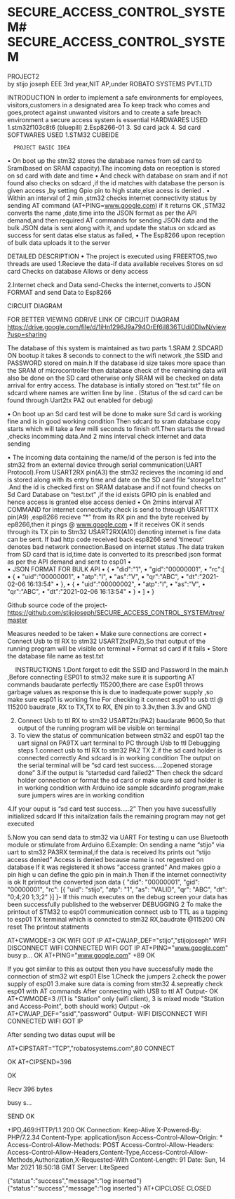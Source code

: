 # SECURE_ACCESS_CONTROL_SYSTEM# SECURE_ACCESS_CONTROL_SYSTEM
PROJECT2                                                
                                                                                                                                         by   stijo joseph 
                                                                 EEE 3rd year,NIT AP,under ROBATO SYSTEMS PVT.LTD



INTRODUCTION
In order to implement a safe environments for employees, visitors,customers  in a designated area
To keep track who comes and goes,protect against unwanted visitors and to create a safe breach environment a secure access system is essential
HARDWARES USED
1.stm32f103c8t6 (bluepill)
2.Esp8266-01
3. Sd card jack
4. Sd card
SOFTWARES USED
1.STM32 CUBEIDE               

      PROJECT BASIC IDEA
•	On boot up the stm32 stores the database names from sd card to Sram(based on SRAM capacity).The incoming data on reception is stored on sd card with date and time
•	And check with database on sram and if not found also checks on sdcard  ,if the id matches with database the person is given access ,by setting Gpio pin to high state,else acess is denied .
•	Within an interval of 2 min ,stm32 checks internet connectivity status by sending AT command
(AT+PING=www.google.com)
if it returns OK ,STM32 converts the name ,date,time into the JSON format as per the API demand,and then required AT commands for sending JSON data and the bulk JSON data is sent along with it, and update the status on sdcard as success for sent datas else status as failed,
•	The Esp8266 upon reception of bulk data uploads it to the server 







DETAILED DESCRIPTION
•	The project is executed using FREERTOS,two threads are used
1.Recieve the data-if data available receives
                                   Stores on sd card
                                  Checks on database
                                 Allows or deny access  

2.Internet check and Data send-Checks the internet,converts to JSON FORMAT and send Data to Esp8266
                                                   



                                                




CIRCUIT DIAGRAM 




FOR BETTER VIEWING GDRIVE LINK OF CIRCUIT DIAGRAM
https://drive.google.com/file/d/1iHn1296J9a794OrEf6iI836TUdi0DIwN/view?usp=sharing


The database of this system is maintained as two parts
1.SRAM
2.SDCARD
ON bootup  it takes 8 seconds to connect to the wifi network ,the SSID and PASSWORD stored on main.h 
If the database id size takes more space than the SRAM of microcontroller then database check of the remaining data will also be done on the SD card otherwise only SRAM will be checked on data arrival for entry access.
The database is intially  stored on “test.txt” file on sdcard where names are written line by line .
(Status of the sd card can be found through Uart2tx  PA2 out enabled for debug)
 
•	On boot up an Sd card test will be done to make sure  Sd card is working fine and is in good working condition Then sdcard to sram database copy starts which will take a few milli seconds to finish off.Then starts the thread ,checks incomming data.And 2 mins interval check internet and data sending


•	The incoming data containing the name/id of the person is fed into the stm32 from an external device through serial communication(UART Protocol).From USART2RX pin(A3) the stm32 recieves the incoming id and is stored along with its entry time and date on the SD card file “storage1.txt” .And the id is checked first on SRAM database and if not found checks on Sd Card Database on “test.txt” ,if the id exists GPIO pin is enabled and hence access is granted else access denied
•	On 2mins interval AT COMMAND  for internet connectivity  check is send to through USART1TX pin(A9) ,esp8266 recieve “*” from its RX pin  and the byte received by ep8266,then it pings @ www.google.com
•	If it receives OK it sends through its TX pin  to Stm32 USART2RX(A10) denoting internet is fine data can be sent. If bad http code received back esp8266 send ‘timeout’ denotes bad network connection.Based on internet status .The data traken from SD card that is id,time date is converted to its prescribed json format as per the API demand and sent to esp01 
•	
•	JSON FORMAT FOR BULK API
•	{
•	"did":"1",
•	"gid":"00000001",
•	"rc":[
•	    	{
•			"uid":"00000001",
•			"atp":"I",
•			"as":"V",
•			"qr":"ABC",
•			"dt":"2021-02-06 16:13:54"
•		},
•		{
•			"uid":"00000002",
•			"atp":"I",
•			"as":"V",
•			"qr":"ABC",
•			"dt":"2021-02-06 16:13:54"
•		}
•	     ]
•	}

Github source code of the project- https://github.com/stijojoseph/SECURE_ACCESS_CONTROL_SYSTEM/tree/master

Measures needed to be taken
•	Make sure connections are correct
•	Connect Usb to ttl RX to  stm32  USART2tx(PA2),So that output of the running  program will be  visible on terminal 
•	Format sd card if it fails
•	Store the database file name as test.txt
 
 
       INSTRUCTIONS
1.Dont forget to edit the SSID and Password
In the main.h ,Before connecting ESP01 to stm32 make sure it is supporting AT commands baudarate perfectly 115200,there are case Esp01 throws garbage values as response this is due to inadequate power supply ,so make sure esp01 is working fine 
For checking it connect esp01 to usb ttl @ 115200 baudrate ,RX to TX,TX to RX,
EN pin to 3.3v,then 3.3v and GND

2. Connect Usb to ttl RX to  stm32  USART2tx(PA2) baudarate 9600,So that output of the running  program will be  visible on terminal 
3. To view the status of communication between stm32 and esp01 tap the uart signal on PA9TX uart terminal to PC through Usb to ttl
Debugging steps
1.connect usb to ttl RX to stm32 PA2 TX
2.if the sd card holder is connected correctly 
And sdcard is in working condition
The output on the serial terminal will be
“sd card test success.....2opened storage done”
3.if the output is “startedsd card failed2”
Then check the sdcard holder connection or format the sd card or make sure sd card holder is in working condition with Arduino ide sample sdcardinfo program,make sure jumpers wires are in working condition


4.If your ouput is “sd card test success.....2”
Then you have sucessfullly initialized sdcard
If this initailzation fails the remaining program may not get executed

5.Now you can send data to stm32 via UART
For testing u can use Bluetooth module or stimulate from Arduino
6.Example:
On sending a name “stijo” via uart to stm32 PA3RX terminal,if the data is received
Its prints out 
“stijo access denied”
Access is denied because name is not regestred on database
If it was  registered it shows
“access granted”
And makes gpio a pin high u can define the gpio pin in main.h
Then if the internet connectivity is ok
It printout the converted json data
{
                                                        "did":  "00000001",
                                                                               "gid":   "00000001",
                        "rc":   [{
                                                        "uid":  "stijo",
                                                                               "atp":   "1",
                                "as":   "VALID",
                                                                        "qr":  "ABC",
                        "dt":   "0;4;20 1;3;2"
                                                        }]
                                                          }-
If this much executes on the debug screen your data has been successfully published to the webserver
DEBUGGING 2
To make the printout of STM32 to esp01 communication connect usb to TTL as a tapping to esp01 TX terminal which is conncted to stm32 RX,baudrate @115200
ON reset
The printout statments
 








AT+CWMODE=3
OK
WIFI GOT IP
AT+CWJAP_DEF="stijo","stijojoseph"
WIFI DISCONNECT
WIFI CONNECTED
WIFI GOT IP
AT+PING="www.google.com"
busy p...
OK
AT+PING="www.google.com"
+89
OK

If you got similar to this as output then you have successfully made the connection of stm32 wit esp01
Else
1.Check the jumpers
2.check the power supply of esp01
3.make sure data is coming from stm32
4.sepreatly check esp01 with AT commands
After connecting with USB to ttl
AT
Output- OK
AT+CWMODE=3 //(1 is "Station" only (wifi client), 3 is mixed mode "Station and Access-Point", both should work)
Output -ok
AT+CWJAP_DEF="ssid","password"
Output- 
WIFI DISCONNECT
WIFI CONNECTED
WIFI GOT IP




After sending two datas ouput will be

AT+CIPSTART="TCP","robatosystems.com",80
CONNECT

OK
AT+CIPSEND=396

OK
>
Recv 396 bytes


busy s...

SEND OK

+IPD,469:HTTP/1.1 200 OK
Connection: Keep-Alive
X-Powered-By: PHP/7.2.34
Content-Type: application/json
Access-Control-Allow-Origin: *
Access-Control-Allow-Methods: POST
Access-Control-Allow-Headers: Access-Control-Allow-Headers,Content-Type,Access-Control-Allow-Methods,Authorization,X-Requested-With
Content-Length: 91
Date: Sun, 14 Mar 2021 18:50:18 GMT
Server: LiteSpeed

{"status":"success","message":"log inserted"}{"status":"success","message":"log inserted"} AT+CIPCLOSE
CLOSED
 

